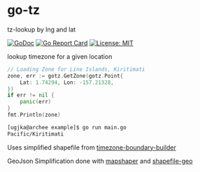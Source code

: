 # go-tz

tz-lookup by lng and lat

[![GoDoc](https://godoc.org/github.com/ugjka/go-tz?status.svg)](https://godoc.org/github.com/ugjka/go-tz)
[![Go Report Card](https://goreportcard.com/badge/github.com/ugjka/go-tz)](https://goreportcard.com/report/github.com/ugjka/go-tz)
[![License: MIT](https://img.shields.io/badge/License-MIT-yellow.svg)](https://opensource.org/licenses/MIT)

lookup timezone for a given location

```go
// Loading Zone for Line Islands, Kiritimati
zone, err := gotz.GetZone(gotz.Point{
    Lat: 1.74294, Lon: -157.21328,
})
if err != nil {
    panic(err)
}
fmt.Println(zone)
```

```bash
[ugjka@archee example]$ go run main.go
Pacific/Kiritimati
```

Uses simplified shapefile from [timezone-boundary-builder](https://github.com/evansiroky/timezone-boundary-builder/)

GeoJson Simplification done with [mapshaper](http://mapshaper.org/) and [shapefile-geo](https://github.com/foursquare/shapefile-geo)
